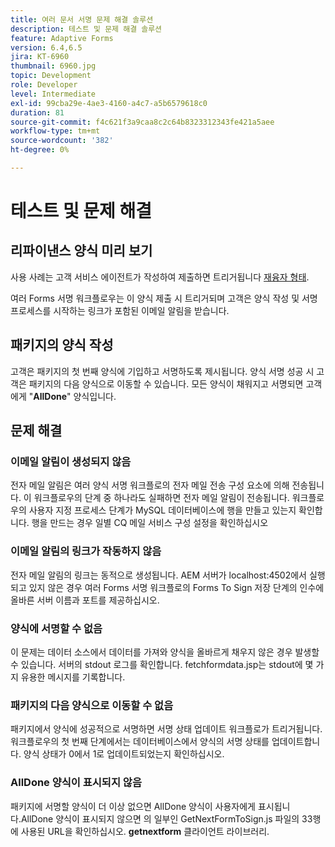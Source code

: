 ```yaml
---
title: 여러 문서 서명 문제 해결 솔루션
description: 테스트 및 문제 해결 솔루션
feature: Adaptive Forms
version: 6.4,6.5
jira: KT-6960
thumbnail: 6960.jpg
topic: Development
role: Developer
level: Intermediate
exl-id: 99cba29e-4ae3-4160-a4c7-a5b6579618c0
duration: 81
source-git-commit: f4c621f3a9caa8c2c64b8323312343fe421a5aee
workflow-type: tm+mt
source-wordcount: '382'
ht-degree: 0%

---
```


# 테스트 및 문제 해결


## 리파이낸스 양식 미리 보기

사용 사례는 고객 서비스 에이전트가 작성하여 제출하면 트리거됩니다 [재융자 형태](http://localhost:4502/content/dam/formsanddocuments/formsandsigndemo/refinanceform/jcr:content?wcmmode=disabled).

여러 Forms 서명 워크플로우는 이 양식 제출 시 트리거되며 고객은 양식 작성 및 서명 프로세스를 시작하는 링크가 포함된 이메일 알림을 받습니다.

## 패키지의 양식 작성

고객은 패키지의 첫 번째 양식에 기입하고 서명하도록 제시됩니다. 양식 서명 성공 시 고객은 패키지의 다음 양식으로 이동할 수 있습니다. 모든 양식이 채워지고 서명되면 고객에게 &quot;**AllDone**&quot; 양식입니다.

## 문제 해결

### 이메일 알림이 생성되지 않음

전자 메일 알림은 여러 양식 서명 워크플로의 전자 메일 전송 구성 요소에 의해 전송됩니다. 이 워크플로우의 단계 중 하나라도 실패하면 전자 메일 알림이 전송됩니다. 워크플로우의 사용자 지정 프로세스 단계가 MySQL 데이터베이스에 행을 만들고 있는지 확인합니다. 행을 만드는 경우 일별 CQ 메일 서비스 구성 설정을 확인하십시오

### 이메일 알림의 링크가 작동하지 않음

전자 메일 알림의 링크는 동적으로 생성됩니다. AEM 서버가 localhost:4502에서 실행되고 있지 않은 경우 여러 Forms 서명 워크플로의 Forms To Sign 저장 단계의 인수에 올바른 서버 이름과 포트를 제공하십시오.

### 양식에 서명할 수 없음

이 문제는 데이터 소스에서 데이터를 가져와 양식을 올바르게 채우지 않은 경우 발생할 수 있습니다. 서버의 stdout 로그를 확인합니다. fetchformdata.jsp는 stdout에 몇 가지 유용한 메시지를 기록합니다.

### 패키지의 다음 양식으로 이동할 수 없음

패키지에서 양식에 성공적으로 서명하면 서명 상태 업데이트 워크플로가 트리거됩니다. 워크플로우의 첫 번째 단계에서는 데이터베이스에서 양식의 서명 상태를 업데이트합니다. 양식 상태가 0에서 1로 업데이트되었는지 확인하십시오.

### AllDone 양식이 표시되지 않음

패키지에 서명할 양식이 더 이상 없으면 AllDone 양식이 사용자에게 표시됩니다.AllDone 양식이 표시되지 않으면 의 일부인 GetNextFormToSign.js 파일의 33행에 사용된 URL을 확인하십시오. **getnextform** 클라이언트 라이브러리.

